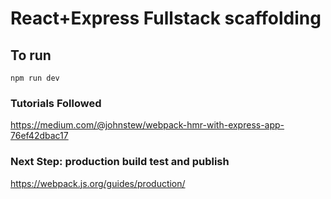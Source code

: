 # React+Express Fullstack scaffolding

## To run
`npm run dev`


### Tutorials Followed
https://medium.com/@johnstew/webpack-hmr-with-express-app-76ef42dbac17


### Next Step: production build test and publish
https://webpack.js.org/guides/production/
